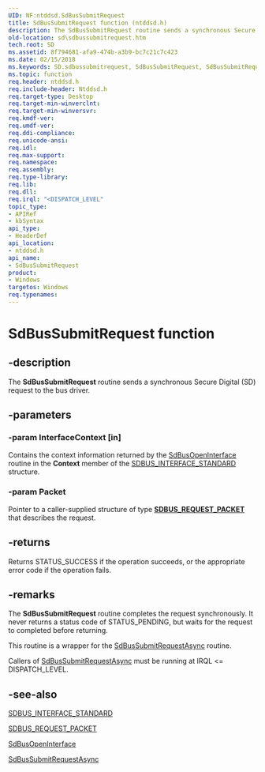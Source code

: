 ```yaml
---
UID: NF:ntddsd.SdBusSubmitRequest
title: SdBusSubmitRequest function (ntddsd.h)
description: The SdBusSubmitRequest routine sends a synchronous Secure Digital (SD) request to the bus driver.
old-location: sd\sdbussubmitrequest.htm
tech.root: SD
ms.assetid: 8f794681-afa9-474b-a3b9-bc7c21c7c423
ms.date: 02/15/2018
ms.keywords: SD.sdbussubmitrequest, SdBusSubmitRequest, SdBusSubmitRequest function [Buses], ntddsd/SdBusSubmitRequest, sd-rtns_2709a5bb-0cc9-42b0-9fd1-2b8206a383d5.xml
ms.topic: function
req.header: ntddsd.h
req.include-header: Ntddsd.h
req.target-type: Desktop
req.target-min-winverclnt: 
req.target-min-winversvr: 
req.kmdf-ver: 
req.umdf-ver: 
req.ddi-compliance: 
req.unicode-ansi: 
req.idl: 
req.max-support: 
req.namespace: 
req.assembly: 
req.type-library: 
req.lib: 
req.dll: 
req.irql: "<DISPATCH_LEVEL"
topic_type:
- APIRef
- kbSyntax
api_type:
- HeaderDef
api_location:
- ntddsd.h
api_name:
- SdBusSubmitRequest
product:
- Windows
targetos: Windows
req.typenames: 
---
```


# SdBusSubmitRequest function


## -description


The <b>SdBusSubmitRequest</b> routine sends a synchronous Secure Digital (SD) request to the bus driver.


## -parameters




### -param InterfaceContext [in]

Contains the context information returned by the <a href="https://msdn.microsoft.com/library/windows/hardware/ff537906">SdBusOpenInterface</a> routine in the <b>Context</b> member of the <a href="https://msdn.microsoft.com/92b8762d-8af3-493c-aa1d-bc245b0cbd83">SDBUS_INTERFACE_STANDARD</a> structure.


### -param Packet

<p>Pointer to a caller-supplied structure of type <a href="https://msdn.microsoft.com/library/Ff537931(v=VS.85).aspx"><b>SDBUS_REQUEST_PACKET</b></a> that describes the request.</p>




## -returns



Returns STATUS_SUCCESS if the operation succeeds, or the appropriate error code if the operation fails. 




## -remarks



The <b>SdBusSubmitRequest</b> routine completes the request synchronously. It never returns a status code of STATUS_PENDING, but waits for the request to completed before returning.

This routine is a wrapper for the <a href="https://msdn.microsoft.com/library/windows/hardware/ff537914">SdBusSubmitRequestAsync</a> routine. 

Callers of <a href="https://msdn.microsoft.com/library/windows/hardware/ff537914">SdBusSubmitRequestAsync</a> must be running at IRQL <= DISPATCH_LEVEL.




## -see-also




<a href="https://msdn.microsoft.com/92b8762d-8af3-493c-aa1d-bc245b0cbd83">SDBUS_INTERFACE_STANDARD</a>



<a href="https://msdn.microsoft.com/09b30bf0-fe85-4ad5-bd3e-113ed3a093ac">SDBUS_REQUEST_PACKET</a>



<a href="https://msdn.microsoft.com/library/windows/hardware/ff537906">SdBusOpenInterface</a>



<a href="https://msdn.microsoft.com/library/windows/hardware/ff537914">SdBusSubmitRequestAsync</a>
 

 

